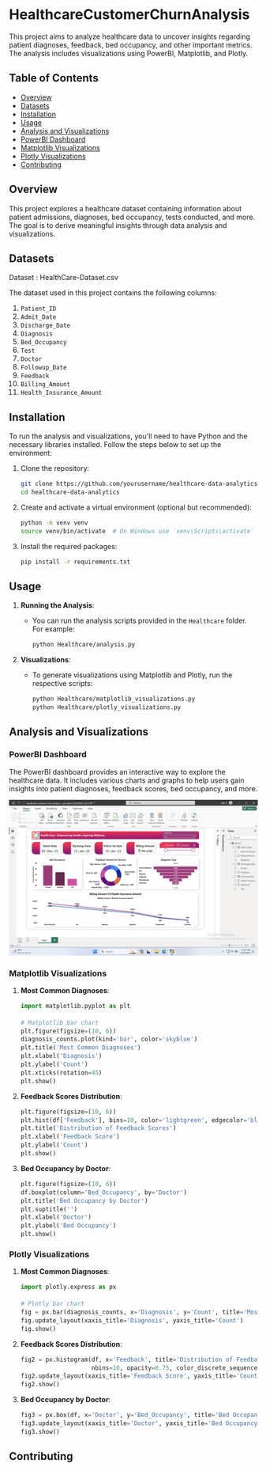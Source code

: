 # HealthcareCustomerChurnAnalysis

This project aims to analyze healthcare data to uncover insights regarding patient diagnoses, feedback, bed occupancy, and other important metrics. The analysis includes visualizations using PowerBI, Matplotlib, and Plotly.

## Table of Contents
- [Overview](#overview)
- [Datasets](#datasets)
- [Installation](#installation)
- [Usage](#usage)
- [Analysis and Visualizations](#analysis-and-visualizations)
- [PowerBI Dashboard](#powerbi-dashboard)
- [Matplotlib Visualizations](#matplotlib-visualizations)
- [Plotly Visualizations](#plotly-visualizations)
- [Contributing](#contributing)

## Overview

This project explores a healthcare dataset containing information about patient admissions, diagnoses, bed occupancy, tests conducted, and more. The goal is to derive meaningful insights through data analysis and visualizations.

## Datasets

Dataset : HealthCare-Dataset.csv

The dataset used in this project contains the following columns:
1. `Patient_ID`
2. `Admit_Date`
3. `Discharge_Date`
4. `Diagnosis`
5. `Bed_Occupancy`
6. `Test`
7. `Doctor`
8. `Followup_Date`
9. `Feedback`
10. `Billing_Amount`
11. `Health_Insurance_Amount`

## Installation

To run the analysis and visualizations, you'll need to have Python and the necessary libraries installed. Follow the steps below to set up the environment:

1. Clone the repository:
    ```bash
    git clone https://github.com/yourusername/healthcare-data-analytics.git
    cd healthcare-data-analytics
    ```

2. Create and activate a virtual environment (optional but recommended):
    ```bash
    python -m venv venv
    source venv/bin/activate  # On Windows use `venv\Scripts\activate`
    ```

3. Install the required packages:
    ```bash
    pip install -r requirements.txt
    ```

## Usage

1. **Running the Analysis**:
    - You can run the analysis scripts provided in the `Healthcare` folder. For example:
        ```bash
        python Healthcare/analysis.py
        ```

2. **Visualizations**:
    - To generate visualizations using Matplotlib and Plotly, run the respective scripts:
        ```bash
        python Healthcare/matplotlib_visualizations.py
        python Healthcare/plotly_visualizations.py
        ```

## Analysis and Visualizations

### PowerBI Dashboard

The PowerBI dashboard provides an interactive way to explore the healthcare data. It includes various charts and graphs to help users gain insights into patient diagnoses, feedback scores, bed occupancy, and more.

![PowerBI Dashboard Screenshot](https://github.com/pawanm07/HealthcareCustomerChurnAnalysis/blob/main/Dashboard%20img1.png)

### Matplotlib Visualizations

1. **Most Common Diagnoses**:
    ```python
    import matplotlib.pyplot as plt

    # Matplotlib bar chart
    plt.figure(figsize=(10, 6))
    diagnosis_counts.plot(kind='bar', color='skyblue')
    plt.title('Most Common Diagnoses')
    plt.xlabel('Diagnosis')
    plt.ylabel('Count')
    plt.xticks(rotation=45)
    plt.show()
    ```

2. **Feedback Scores Distribution**:
    ```python
    plt.figure(figsize=(10, 6))
    plt.hist(df['Feedback'], bins=10, color='lightgreen', edgecolor='black')
    plt.title('Distribution of Feedback Scores')
    plt.xlabel('Feedback Score')
    plt.ylabel('Count')
    plt.show()
    ```

3. **Bed Occupancy by Doctor**:
    ```python
    plt.figure(figsize=(10, 6))
    df.boxplot(column='Bed_Occupancy', by='Doctor')
    plt.title('Bed Occupancy by Doctor')
    plt.suptitle('')
    plt.xlabel('Doctor')
    plt.ylabel('Bed Occupancy')
    plt.show()
    ```

### Plotly Visualizations

1. **Most Common Diagnoses**:
    ```python
    import plotly.express as px

    # Plotly bar chart
    fig = px.bar(diagnosis_counts, x='Diagnosis', y='Count', title='Most Common Diagnoses')
    fig.update_layout(xaxis_title='Diagnosis', yaxis_title='Count')
    fig.show()
    ```

2. **Feedback Scores Distribution**:
    ```python
    fig2 = px.histogram(df, x='Feedback', title='Distribution of Feedback Scores',
                        nbins=10, opacity=0.75, color_discrete_sequence=['lightgreen'])
    fig2.update_layout(xaxis_title='Feedback Score', yaxis_title='Count')
    fig2.show()
    ```

3. **Bed Occupancy by Doctor**:
    ```python
    fig3 = px.box(df, x='Doctor', y='Bed_Occupancy', title='Bed Occupancy by Doctor')
    fig3.update_layout(xaxis_title='Doctor', yaxis_title='Bed Occupancy')
    fig3.show()
    ```

## Contributing
